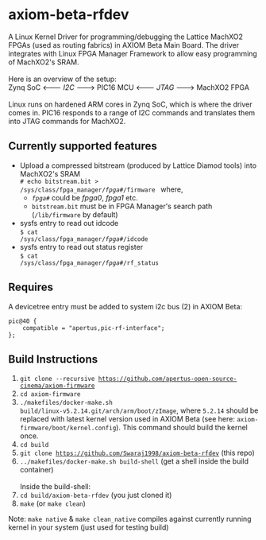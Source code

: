 # axiom-beta-rfdev
A Linux Kernel Driver for programming/debugging the Lattice MachXO2 FPGAs (used as routing fabrics) in AXIOM Beta Main Board.
The driver integrates with Linux FPGA Manager Framework to allow easy programming of MachXO2's SRAM.<br><br>
Here is an overview of the setup:<br>
Zynq SoC <--- *I2C* ---> PIC16 MCU <--- *JTAG* ---> MachXO2 FPGA<br><br>
Linux runs on hardened ARM cores in Zynq SoC, which is where the driver comes in. PIC16 responds to a range of I2C commands and translates them into JTAG commands for MachXO2. 

## Currently supported features
- Upload a compressed bitstream (produced by Lattice Diamod tools) into MachXO2's SRAM<br>
<code># echo bitstream.bit > /sys/class/fpga_manager/<i>fpga#</i>/firmware </code> where,<br>
  - <code><i>fpga#</i></code> could be <i>fpga0</i>, <i>fpga1</i> etc.
  - <code>bitstream.bit</code> must be in FPGA Manager's search path (<code>/lib/firmware</code> by default)
- sysfs entry to read out idcode <br>
<code>$ cat /sys/class/fpga_manager/<i>fpga#</i>/idcode</code>
- sysfs entry to read out status register <br>
<code>$ cat /sys/class/fpga_manager/<i>fpga#</i>/rf_status</code>

## Requires
A devicetree entry must be added to system i2c bus (2) in AXIOM Beta:
```
pic@40 {
    compatible = "apertus,pic-rf-interface";
};
```
## Build Instructions
1. <code>git clone --recursive https://github.com/apertus-open-source-cinema/axiom-firmware</code>
2. <code>cd axiom-firmware</code>
3. <code>./makefiles/docker-make.sh build/linux-v5.2.14.git/arch/arm/boot/zImage</code>, where <code>5.2.14</code> should be replaced with latest kernel version used in AXIOM Beta (see here: <code>axiom-firmware/boot/kernel.config</code>). This command should build the kernel once.
4. <code>cd build</code>
5. <code>git clone https://github.com/Swaraj1998/axiom-beta-rfdev</code> (this repo)
6. <code>../makefiles/docker-make.sh build-shell</code> (get a shell inside the build container)
<br><br>Inside the build-shell:
7. <code>cd build/axiom-beta-rfdev</code> (you just cloned it)
8. <code>make</code> (or <code>make clean</code>)

Note: <code>make native</code> & <code>make clean_native</code> compiles against currently running kernel in your system (just used for testing build)
